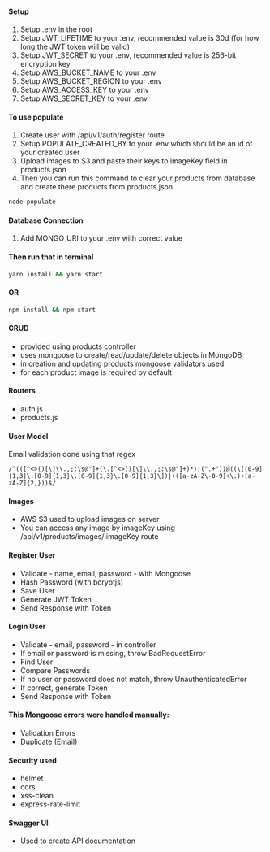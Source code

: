 #### Setup

1. Setup .env in the root
2. Setup JWT_LIFETIME to your .env, recommended value is 30d (for how long the JWT token will be valid)
3. Setup JWT_SECRET to your .env, recommended value is 256-bit encryption key
4. Setup AWS_BUCKET_NAME to your .env
5. Setup AWS_BUCKET_REGION to your .env
6. Setup AWS_ACCESS_KEY to your .env
7. Setup AWS_SECRET_KEY to your .env

#### To use populate

1. Create user with /api/v1/auth/register route
2. Setup POPULATE_CREATED_BY to your .env which should be an id of your created user
3. Upload images to S3 and paste their keys to imageKey field in products.json
4. Then you can run this command to clear your products from database and create there products from products.json

```bash
node populate
```

#### Database Connection

1. Add MONGO_URI to your .env with correct value

#### Then run that in terminal

```bash
yarn install && yarn start
```

#### OR

```bash
npm install && npm start
```

#### CRUD 

- provided using products controller
- uses mongoose to create/read/update/delete objects in MongoDB
- in creation and updating products mongoose validators used 
- for each product image is required by default

#### Routers

- auth.js
- products.js

#### User Model

Email validation done using that regex

```regex
/^(([^<>()[\]\\.,;:\s@"]+(\.[^<>()[\]\\.,;:\s@"]+)*)|(".+"))@((\[[0-9]{1,3}\.[0-9]{1,3}\.[0-9]{1,3}\.[0-9]{1,3}\])|(([a-zA-Z\-0-9]+\.)+[a-zA-Z]{2,}))$/
```

#### Images

- AWS S3 used to upload images on server
- You can access any image by imageKey using /api/v1/products/images/:imageKey route

#### Register User

- Validate - name, email, password - with Mongoose
- Hash Password (with bcryptjs)
- Save User
- Generate JWT Token
- Send Response with Token

#### Login User

- Validate - email, password - in controller
- If email or password is missing, throw BadRequestError
- Find User
- Compare Passwords
- If no user or password does not match, throw UnauthenticatedError
- If correct, generate Token
- Send Response with Token

#### This Mongoose errors were handled manually:

- Validation Errors
- Duplicate (Email)

#### Security used

- helmet
- cors
- xss-clean
- express-rate-limit

#### Swagger UI
- Used to create API documentation


